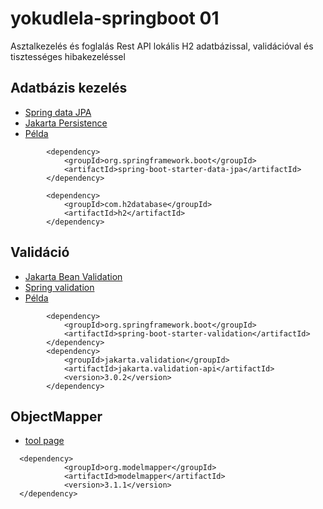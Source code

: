 # yokudlela-springboot  01

Asztalkezelés és foglalás Rest API lokális H2 adatbázissal, validációval és tisztességes hibakezeléssel

## Adatbázis kezelés
* [Spring data JPA](https://docs.spring.io/spring-data/jpa/docs/current/reference/html)
* [Jakarta Persistence](https://jakarta.ee/specifications/persistence/3.0/jakarta-persistence-spec-3.0.html)
* [Példa](https://www.baeldung.com/the-persistence-layer-with-spring-data-jpa)

```
        <dependency>
            <groupId>org.springframework.boot</groupId>
            <artifactId>spring-boot-starter-data-jpa</artifactId>
        </dependency>

        <dependency>
            <groupId>com.h2database</groupId>
            <artifactId>h2</artifactId>
        </dependency>
```
  
## Validáció
* [Jakarta Bean Validation](https://jakarta.ee/specifications/bean-validation/3.0/jakarta-bean-validation-spec-3.0.html)
* [Spring validation](https://spring.io/guides/gs/validating-form-input/)
* [Példa](https://www.baeldung.com/spring-boot-bean-validation)
```
        <dependency>
            <groupId>org.springframework.boot</groupId>
            <artifactId>spring-boot-starter-validation</artifactId>
        </dependency>
        <dependency>
            <groupId>jakarta.validation</groupId>
            <artifactId>jakarta.validation-api</artifactId>
            <version>3.0.2</version>
        </dependency>
```
## ObjectMapper
* [tool page](https://modelmapper.org/)
```
  <dependency>
            <groupId>org.modelmapper</groupId>
            <artifactId>modelmapper</artifactId>
            <version>3.1.1</version>
  </dependency>
```
